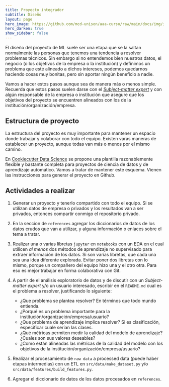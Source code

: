 ```yaml
---
title: Proyecto integrador
subtitle: Diseño
layout: page
hero_image: https://github.com/mcd-unison/aaa-curso/raw/main/docs/img/intro-banner.jpeg
hero_darken: true
show_sidebar: false
---
```


El diseño del proyecto de ML suele ser una etapa que se la saltan normalmente las personas que tenemos una tendencia a resolver problemas técnicos. Sin embargo si no entendemos bien nuestros datos, el negocio (o los objetivos de la empresa o la institución) y definimos un problema que esté alineado a dichos intereses, podemos quedarnos haciendo cosas muy bonitas, pero sin aportar ningún beneficio a nadie. 

Vamos a hacer estos pasos aunque sea de manera más o menos simple. Recuerda que estos pasos suelen darse con el [*Subject-matter expert*](https://en.wikipedia.org/wiki/Subject-matter_expert) y con algún responsable de la empresa o institución que asegure que los objetivos del proyecto se encuentren alineados con los de la institución/organización/empresa.

## Estructura de proyecto

La estructura del proyecto es muy importante para mantener un espacio donde trabajar y colaborar con todo el equipo. Existen varas maneras de establecer un proyecto, aunque todas van más o menos por el mismo camino.

En [Cookiecutter Data Science](http://drivendata.github.io/cookiecutter-data-science/) se propone una plantilla razonablemente flexible y bastante completa para proyectos de ciencia de datos y de aprendizaje automático. Vamos a tratar de mantener este esquema. Vienen las instrucciones para generar el proyecto en Github.

## Actividades a realizar

1. Generar un proyecto y tenerlo compartido con todo el equipo. Si se utilizan datos de empresa o privados y los resultados van a ser privados, entonces compartir conmigo el repositorio privado. 

2. En la seccion de `references` agregar los diccionarios de datos de los datos crudos que van a utilizar, y alguna información o enlaces sobre el tema a tratar.

3. Realizar una o varias libretas `jupyter`  en `notebooks` con un EDA en el cual utilicen *al menos* dos métodos de aprendizaje no supervisado para extraer información de los datos. Si son varias libretas, que cada una sea una idea diferente explorada. Evitar poner dos libretas con lo mismo, porque un compañero del equipo hizo una y el otro otra. Para eso es mejor trabajar en forma colaborativa con Git.

4. A partir de el análisis exploratorio de datos y de discutir con un *Subject-matter expert* y/o un usuario interesado, escribir en el `README.md` cual es el problema a resolver, justificando lo siguiente: 
    - ¿Que problema se plantea resolver? En términos que todo mundo entienda.
    - ¿Porqué es un problema importante para la institución/organización/empresa/usuario?
    - ¿Que problema de aprendizaje implica resolver? Si es clasificación, especificar cuale serían las clases.
    - ¿Qué métricas permiten medir la calidad del modelo de aprendizaje? ¿Cuales son sus valores deseables?
    - ¿Como están alineadas las métricas de la calidad del modelo con los objetivos de la institución/organización/empresa/usuario?

5. Realizar el procesamiento de `raw data` a processed data (puede haber etapas intermedias) con un ETL en `src/data/make_dataset.py` y/o `src/data/features/build_features.py`.

6. Agregar el diccionario de datos de los datos procesados en `references`.
